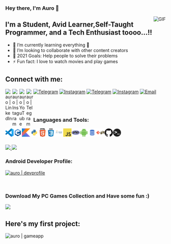 ### Hey there, I'm Auro 👋 


<img align="right" alt="GIF" src="https://i.pinimg.com/originals/e4/26/70/e426702edf874b181aced1e2fa5c6cde.gif" />

## I'm a Student, Avid Learner,Self-Taught Programmer, and a Tech Enthusiast toooo...!!

- 🌱 I’m currently learning everything 🤣
- 👯 I’m looking to collaborate with other content creators
- 🥅 2021 Goals: Help people to solve their problems
- ⚡ Fun fact: I love to watch movies and play games



## Connect with me:

[<img align="left" alt="auro | LinkedIn" width="22px" src="https://cdn.jsdelivr.net/npm/simple-icons@v3/icons/linkedin.svg" />][linkedin]
<a href="https://t.me/The_impatientCat"><img alt="Telegram" src="https://img.shields.io/badge/Telegram-white?style=flat-circle&logo=telegram"></a>
[<img align="left" alt="auro | Instagram" width="22px" src="https://cdn.jsdelivr.net/npm/simple-icons@v3/icons/instagram.svg" />][instagram]
<a href="https://www.instagram.com/the_impatientcat.pie/"><img alt="Instagram" src="https://img.shields.io/badge/instagram-white?style=flat-circle&logo=instagram"></a>
[<img align="left" alt="auro | YouTube" width="22px" src="https://cdn.jsdelivr.net/npm/simple-icons@v3/icons/youtube.svg" />][youtube]
<a href="https://www.youtube.com/channel/UCVSUrrpas1belTDN6QyxfuA/featured"><img alt="Telegram" src="https://img.shields.io/badge/Youtube-Surajitas%20Creations-red"></a>
[<img align="left" alt="auro | Telegram" width="22px" src="https://cdn.jsdelivr.net/npm/simple-icons@v3/icons/telegram.svg" />][telegram]
<a href="https://www.linkedin.com/in/auro-saswat-raj-9bba80224"><img alt="Instagram" src="https://img.shields.io/badge/linkedin-red?style=flat-circle&logo=linkedin"></a>
<a href="mailto:aurosaswat@gmail.com"><img alt="Email" src="https://img.shields.io/badge/Email-aurosaswat@gmail.com-blue?style=flat-square&logo=gmail"></a>

<br/>
<br/>



### Languages and Tools:

<img align="left" alt="Visual Studio Code" width="26px" src="https://raw.githubusercontent.com/github/explore/80688e429a7d4ef2fca1e82350fe8e3517d3494d/topics/visual-studio-code/visual-studio-code.png" />
<img align="left" alt="C" width="26px" src="https://raw.githubusercontent.com/github/explore/78df643247d429f6cc873026c0622819ad797942/topics/c/c.png" />


<img align="left" alt="Kotlin" width="26px" src="https://raw.githubusercontent.com/github/explore/78df643247d429f6cc873026c0622819ad797942/topics/kotlin/kotlin.png" />
<img align="left" alt="python" width="26px" src="https://raw.githubusercontent.com/github/explore/78df643247d429f6cc873026c0622819ad797942/topics/python/python.png" />
<img align="left" alt="HTML5" width="26px" src="https://raw.githubusercontent.com/github/explore/80688e429a7d4ef2fca1e82350fe8e3517d3494d/topics/html/html.png" />
<img align="left" alt="CSS3" width="26px" src="https://raw.githubusercontent.com/github/explore/80688e429a7d4ef2fca1e82350fe8e3517d3494d/topics/css/css.png" />
<img align="left" alt="Java" width="26px" src="https://raw.githubusercontent.com/github/explore/80688e429a7d4ef2fca1e82350fe8e3517d3494d/topics/java/java.png" />
<img align="left" alt="JavaScript" width="26px" src="https://raw.githubusercontent.com/github/explore/80688e429a7d4ef2fca1e82350fe8e3517d3494d/topics/javascript/javascript.png" />
<img align="left" alt="php" width="26px" src="https://raw.githubusercontent.com/github/explore/78df643247d429f6cc873026c0622819ad797942/topics/php/php.png" />
<img align="left" alt="Android" width="26px" src="https://raw.githubusercontent.com/github/explore/78df643247d429f6cc873026c0622819ad797942/topics/android/android.png" />
<img align="left" alt="SQL" width="26px" src="https://raw.githubusercontent.com/github/explore/80688e429a7d4ef2fca1e82350fe8e3517d3494d/topics/sql/sql.png" />
<img align="left" alt="Git" width="26px" src="https://raw.githubusercontent.com/github/explore/80688e429a7d4ef2fca1e82350fe8e3517d3494d/topics/git/git.png" />
<img align="left" alt="GitHub" width="26px" src="https://raw.githubusercontent.com/github/explore/78df643247d429f6cc873026c0622819ad797942/topics/github/github.png" />
<img align="left" alt="Terminal" width="26px" src="https://raw.githubusercontent.com/github/explore/80688e429a7d4ef2fca1e82350fe8e3517d3494d/topics/terminal/terminal.png" /> 
<br />
<br />

<br/>

<a href="https://github.com/AVS1508">
  <img height="180em" src="https://github-readme-stats.vercel.app/api?username=geeky-auro&theme=buefy&show_icons=true" />
  <img height="180em" src="https://github-readme-stats.vercel.app/api/top-langs/?username=geeky-auro&theme=buefy&layout=compact" />
</a>

<br/>

### Android Developer Profile:
[<img width="120px" align="center" alt="auro | devprofile" width="90px" src="https://img.icons8.com/external-kiranshastry-lineal-color-kiranshastry/64/000000/external-developer-coding-kiranshastry-lineal-color-kiranshastry.png" />][devprofile]

<br/>

### Download My PC Games Collection and Have some fun :)

<a href="https://drive.google.com/drive/u/0/folders/1K1FdNbEu9-_wy8vn9sE768VojXqu6Fnp"><img src="https://img.icons8.com/external-wanicon-lineal-color-wanicon/50/000000/external-games-home-electronic-wanicon-lineal-color-wanicon.png"/></a>
<br/>




## Here's my first project:
[<img align="left" alt="auro | gameapp" width="200px" src="https://play-lh.googleusercontent.com/RbBcyjDiqCSMP7lk2SmsBu3FKGX7r8K_z7MfjAGJF40l9rYI0MQA7mNnxFthrk-nP_8=s180-rw" />][androidapp]

<br/>
<br/>





[devprofile]: https://play.google.com/store/apps/dev?id=8184469226033279259
[youtube]: https://www.youtube.com/channel/UCVSUrrpas1belTDN6QyxfuA/featured
[instagram]: https://www.instagram.com/the_impatientcat.pie/
[linkedin]: https://www.linkedin.com/in/auro-saswat-raj-9bba80224
[androidapp]: https://play.google.com/store/apps/details?id=com.AuroSaswatRaj.noughtsandcrosses
[telegram]: https://t.me/The_impatientCat
